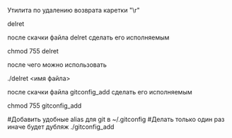 Утилита по удалению возврата каретки "\r"

delret

после скачки файла delret сделать его исполняемым

chmod 755 delret



после чего можно использовать 

./delret <имя файла>


после скачки файла gitconfig_add сделать его исполняемым

chmod 755 gitconfig_add

#Добавить удобные alias для git в ~/.gitconfig
#Делать только один раз иначе будет дубляж
./gitconfig_add

